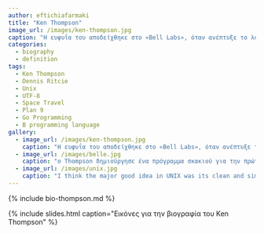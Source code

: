 ```yaml
---
author: eftichiafarmaki
title: "Ken Thompson"
image_url: /images/ken-thompson.jpg
caption: "H ευφυΐα του αποδείχθηκε στο «Bell Labs», όταν ανέπτυξε το λειτουργικό σύστημα UNIX, ένα από τα θεμέλια σύγχρονη πληροφορική."
categories:
  - biography
  - definition
tags:
  - Ken Thompson
  - Dennis Ritcie
  - Unix
  - UTF-8
  - Space Travel
  - Plan 9
  - Go Programming
  - B programming language
gallery:
  - image_url: /images/ken-thompson.jpg
    caption: "H ευφυΐα του αποδείχθηκε στο «Bell Labs», όταν ανέπτυξε το λειτουργικό σύστημα UNIX, ένα από τα θεμέλια σύγχρονη πληροφορική."
  - image_url: /images/belle.jpg
    caption: "ο Thompson δημιούργησε ένα πρόγραμμα σκακιού για την πρώτη έκδοση του «Unix». Αργότερα, συνεργάστηκε με συναδέλφους επιστήμονες υπολογιστών στο «Bell Labs», για να γράψει το παγκόσμιο πρωταθλιτικό πρόγραμμα σκακιού υπολογιστή, «Belle». Το «Belle» αργότερα δωρίστηκε στο «Smithsonian», το μεγαλύτερο μουσείο και ερευνητικό συγκρότημα στον κόσμο."
  - image_url: /images/unix.jpg
    caption: "I think the major good idea in UNIX was its clean and simple interface: open, close, read, and write"
---
```


{% include bio-thompson.md %}

{% include slides.html caption="Εικόνες για την βιογραφία του Ken Thompson" %}
